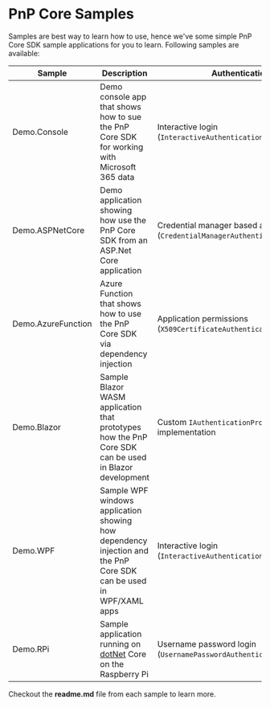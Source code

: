# PnP Core Samples

Samples are best way to learn how to use, hence we've some simple PnP Core SDK sample applications for you to learn. Following samples are available:

Sample | Description | Authentication
-------|-------------|----------------
Demo.Console | Demo console app that shows how to sue the PnP Core SDK for working with Microsoft 365 data | Interactive login (`InteractiveAuthenticationProvider`)
Demo.ASPNetCore | Demo application showing how use the PnP Core SDK from an ASP.Net Core application | Credential manager based auth (`CredentialManagerAuthenticationProvider`)
Demo.AzureFunction | Azure Function that shows how to use the PnP Core SDK via dependency injection | Application permissions (`X509CertificateAuthenticationProvider`)
Demo.Blazor | Sample Blazor WASM application that prototypes how the PnP Core SDK can be used in Blazor development | Custom `IAuthenticationProvider` implementation
Demo.WPF | Sample WPF windows application showing how dependency injection and the PnP Core SDK can be used in WPF/XAML apps | Interactive login (`InteractiveAuthenticationProvider`) 
Demo.RPi | Sample application running on [dotNet](https://dotnet.microsoft.com/download/dotnet-core/3.1) Core on the Raspberry Pi | Username password login (`UsernamePasswordAuthenticationProvider`)

Checkout the **readme.md** file from each sample to learn more.
